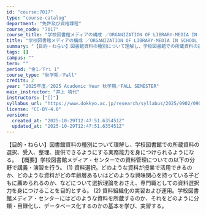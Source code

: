 ```yaml
---
id: "course:7017"
type: "course-catalog"
department: "免許及び資格課程"
course_code: "7017"
course_title: "学校図書館メディアの構成 ／ORGANIZATION OF LIBRARY-MEDIA IN SCHOOL LIBRARIES"
title: "学校図書館メディアの構成 ／ORGANIZATION OF LIBRARY-MEDIA IN SCHOOL LIBRARIES"
summary: "【目的・ねらい】図書館資料の種別について理解し、学校図書館での所蔵資料の選択、受入、整理、提供できるようにする実務能力を身につけられるようになる。 【概要】学校図書館メディア・センターでの資料管理についての以下の分野で講義・演習を行う。 (…"
tags: []
campus: ""
term: ""
period: "金1／Fri 1"
course_type: "秋学期／Fall"
credits: 2
year: "2025年度／2025 Academic Year 秋学期／FALL SEMESTER"
main_instructor: "井上 靖代"
instructors: ["[]"]
syllabus_url: "https://www.dokkyo.ac.jp/research/syllabus/2025/0902/0902_07017_ja_JP.html"
license: "CC-BY-4.0"
version:
  created_at: "2025-10-29T12:47:51.635451Z"
  updated_at: "2025-10-29T12:47:51.635451Z"
---
```

【目的・ねらい】図書館資料の種別について理解し、学校図書館での所蔵資料の選択、受入、整理、提供できるようにする実務能力を身につけられるようになる。 【概要】学校図書館メディア・センターでの資料管理についての以下の分野で講義・演習を行う。 (1) 資料選択。どのような資料が授業で活用できるのか、どのような資料がどの年齢層あるいはどのような興味関心を持っている子どもに薦められるのか、などについて選択理論をおさえ、専門職としての資料選択力を身につけることを目的とする。 (2) 資料組織化の実習および運用。学校図書館メディア・センターにはどのような資料を所蔵するのか、それをどのように分類・目録化し、データベース化するのかの基本を学び、実習する。
